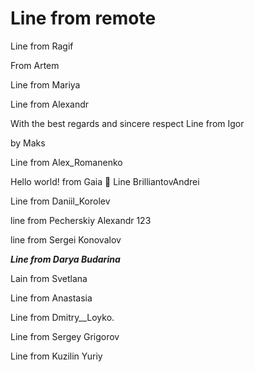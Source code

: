 # Line from remote

Line from Ragif

From Artem

Line from Mariya

Line from Alexandr

With the best regards and sincere respect Line from Igor

by Maks

Line from Alex_Romanenko

Hello world!
from Gaia 🤯
Line BrilliantovAndrei

Line from Daniil_Korolev

line from Pecherskiy Alexandr 123

line from Sergei Konovalov

_**Line from Darya Budarina**_

Lain from Svetlana

Line from Anastasia 

Line from Dmitry__Loyko.

Line from Sergey Grigorov

Line from Kuzilin Yuriy